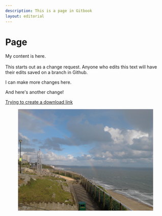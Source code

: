 ```yaml
---
description: This is a page in Gitbook
layout: editorial
---
```


# Page

My content is here.\
\
This starts out as a change request. Anyone who edits this text will have their edits saved on a branch in Github.

I can make more changes here.

And here's another change!

[Trying to create a download link](https://lunivore.gitbook.io/~gitbook/image?url=https%3A%2F%2F1258879703-files.gitbook.io%2F%7E%2Ffiles%2Fv0%2Fb%2Fgitbook-x-prod.appspot.com%2Fo%2Fspaces%252FOSdrMIUqhsvX1IDHe9Uy%252Fuploads%252FY9Cg1ZePFjPXrxFLeS7Q%252FRainbow%2520over%2520Bournemouth.jpg%3Falt%3Dmedia%26token%3D348215e2-8df6-4918-a456-bbd392672da3\&width=400\&dpr=3\&quality=100\&sign=a1c60db1\&sv=1)



<figure><img src=".gitbook/assets/Rainbow over Bournemouth.jpg" alt="A rainbow over Bournemouth with the sea to the right"><figcaption></figcaption></figure>
